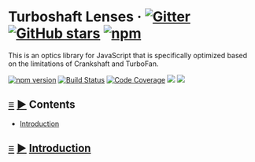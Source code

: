 # Turboshaft Lenses &middot; [![Gitter](https://img.shields.io/gitter/room/calmm-js/chat.js.svg)](https://gitter.im/calmm-js/chat) [![GitHub stars](https://img.shields.io/github/stars/calmm-js/turboshaft-lenses.svg?style=social)](https://github.com/calmm-js/turboshaft-lenses) [![npm](https://img.shields.io/npm/dm/turboshaft-lenses.svg)](https://www.npmjs.com/package/turboshaft-lenses)

This is an optics library for JavaScript that is specifically optimized based on
the limitations of Crankshaft and TurboFan.

[![npm version](https://badge.fury.io/js/turboshaft-lenses.svg)](http://badge.fury.io/js/turboshaft-lenses)
[![Build Status](https://travis-ci.org/calmm-js/turboshaft-lenses.svg?branch=master)](https://travis-ci.org/calmm-js/turboshaft-lenses)
[![Code Coverage](https://img.shields.io/codecov/c/github/calmm-js/turboshaft-lenses/master.svg)](https://codecov.io/github/calmm-js/turboshaft-lenses?branch=master)
[![](https://david-dm.org/calmm-js/turboshaft-lenses.svg)](https://david-dm.org/calmm-js/turboshaft-lenses)
[![](https://david-dm.org/calmm-js/turboshaft-lenses/dev-status.svg)](https://david-dm.org/calmm-js/turboshaft-lenses?type=dev)

## <a id="contents"></a> [≡](#contents) [▶](https://calmm-js.github.io/turboshaft-lenses/index.html#contents) Contents

* [Introduction](#introduction)

## <a id="introduction"></a> [≡](#contents) [▶](https://calmm-js.github.io/turboshaft-lenses/index.html#tutorial) [Introduction](#introduction)
